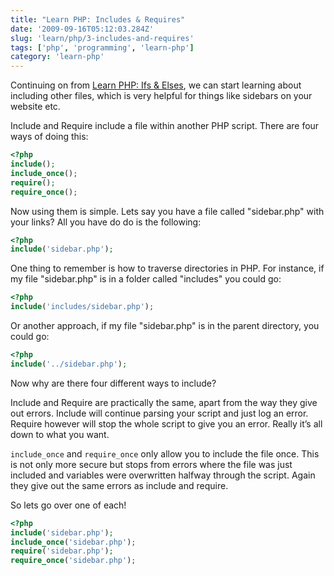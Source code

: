 ```yaml
---
title: "Learn PHP: Includes & Requires"
date: '2009-09-16T05:12:03.284Z'
slug: 'learn/php/3-includes-and-requires'
tags: ['php', 'programming', 'learn-php']
category: 'learn-php'
---
```


Continuing on from [Learn PHP: Ifs & Elses](/blog/learn/php/2-ifs-and-elses), we can start learning about including other files, which is very helpful for things like sidebars on your website etc.

Include and Require include a file within another PHP script. There are four ways of doing this:

```php
<?php
include();
include_once();
require();
require_once();
```
Now using them is simple. Lets say you have a file called "sidebar.php" with your links? All you have do do is the following:
```php
<?php
include('sidebar.php');
```
One thing to remember is how to traverse directories in PHP. For instance, if my file "sidebar.php" is in a folder called "includes" you could go:

```php
<?php
include('includes/sidebar.php');
```
Or another approach, if my file "sidebar.php" is in the parent directory, you could go:

```php
<?php
include('../sidebar.php');
```
Now why are there four different ways to include?

Include and Require are practically the same, apart from the way they give out errors. Include will continue parsing your script and just log an error. Require however will stop the whole script to give you an error. Really it’s all down to what you want.

`include_once` and `require_once` only allow you to include the file once. This is not only more secure but stops from errors where the file was just included and variables were overwritten halfway through the script. Again they give out the same errors as include and require.

So lets go over one of each!
```php
<?php
include('sidebar.php');
include_once('sidebar.php');
require('sidebar.php');
require_once('sidebar.php');
```